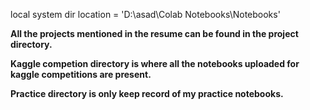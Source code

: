 local system dir location = 'D:\asad\Colab Notebooks\Notebooks'

**All the projects mentioned in the resume can be found in the project directory.**

**Kaggle competion directory is where all the notebooks uploaded for kaggle competitions are present.**

**Practice directory is only keep record of my practice notebooks.**
